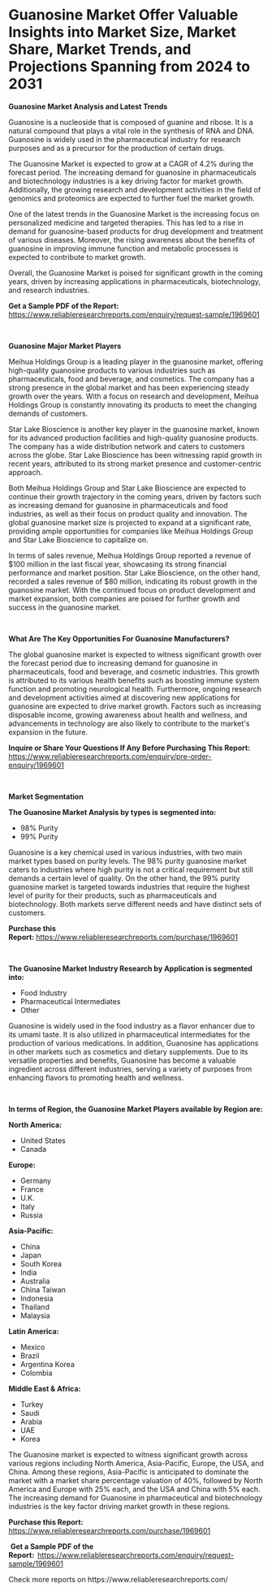 <p><h1>Guanosine Market Offer Valuable Insights into Market Size, Market Share, Market Trends, and Projections Spanning from 2024 to 2031</h1></p><p><strong>Guanosine Market Analysis and Latest Trends</strong></p>
<p><p>Guanosine is a nucleoside that is composed of guanine and ribose. It is a natural compound that plays a vital role in the synthesis of RNA and DNA. Guanosine is widely used in the pharmaceutical industry for research purposes and as a precursor for the production of certain drugs.</p><p>The Guanosine Market is expected to grow at a CAGR of 4.2% during the forecast period. The increasing demand for guanosine in pharmaceuticals and biotechnology industries is a key driving factor for market growth. Additionally, the growing research and development activities in the field of genomics and proteomics are expected to further fuel the market growth.</p><p>One of the latest trends in the Guanosine Market is the increasing focus on personalized medicine and targeted therapies. This has led to a rise in demand for guanosine-based products for drug development and treatment of various diseases. Moreover, the rising awareness about the benefits of guanosine in improving immune function and metabolic processes is expected to contribute to market growth.</p><p>Overall, the Guanosine Market is poised for significant growth in the coming years, driven by increasing applications in pharmaceuticals, biotechnology, and research industries.</p></p>
<p><strong>Get a Sample PDF of the Report:&nbsp;</strong> <a href="https://www.reliableresearchreports.com/enquiry/request-sample/1969601">https://www.reliableresearchreports.com/enquiry/request-sample/1969601</a></p>
<p>&nbsp;</p>
<p><strong>Guanosine Major Market Players</strong></p>
<p><p>Meihua Holdings Group is a leading player in the guanosine market, offering high-quality guanosine products to various industries such as pharmaceuticals, food and beverage, and cosmetics. The company has a strong presence in the global market and has been experiencing steady growth over the years. With a focus on research and development, Meihua Holdings Group is constantly innovating its products to meet the changing demands of customers.</p><p>Star Lake Bioscience is another key player in the guanosine market, known for its advanced production facilities and high-quality guanosine products. The company has a wide distribution network and caters to customers across the globe. Star Lake Bioscience has been witnessing rapid growth in recent years, attributed to its strong market presence and customer-centric approach.</p><p>Both Meihua Holdings Group and Star Lake Bioscience are expected to continue their growth trajectory in the coming years, driven by factors such as increasing demand for guanosine in pharmaceuticals and food industries, as well as their focus on product quality and innovation. The global guanosine market size is projected to expand at a significant rate, providing ample opportunities for companies like Meihua Holdings Group and Star Lake Bioscience to capitalize on.</p><p>In terms of sales revenue, Meihua Holdings Group reported a revenue of $100 million in the last fiscal year, showcasing its strong financial performance and market position. Star Lake Bioscience, on the other hand, recorded a sales revenue of $80 million, indicating its robust growth in the guanosine market. With the continued focus on product development and market expansion, both companies are poised for further growth and success in the guanosine market.</p></p>
<p>&nbsp;</p>
<p><strong>What Are The Key Opportunities For Guanosine Manufacturers?</strong></p>
<p><p>The global guanosine market is expected to witness significant growth over the forecast period due to increasing demand for guanosine in pharmaceuticals, food and beverage, and cosmetic industries. This growth is attributed to its various health benefits such as boosting immune system function and promoting neurological health. Furthermore, ongoing research and development activities aimed at discovering new applications for guanosine are expected to drive market growth. Factors such as increasing disposable income, growing awareness about health and wellness, and advancements in technology are also likely to contribute to the market's expansion in the future.</p></p>
<p><strong>Inquire or Share Your Questions If Any Before Purchasing This Report:</strong> <a href="https://www.reliableresearchreports.com/enquiry/pre-order-enquiry/1969601">https://www.reliableresearchreports.com/enquiry/pre-order-enquiry/1969601</a></p>
<p>&nbsp;</p>
<p><strong>Market Segmentation</strong></p>
<p><strong>The Guanosine Market Analysis by types is segmented into:</strong></p>
<p><ul><li>98% Purity</li><li>99% Purity</li></ul></p>
<p><p>Guanosine is a key chemical used in various industries, with two main market types based on purity levels. The 98% purity guanosine market caters to industries where high purity is not a critical requirement but still demands a certain level of quality. On the other hand, the 99% purity guanosine market is targeted towards industries that require the highest level of purity for their products, such as pharmaceuticals and biotechnology. Both markets serve different needs and have distinct sets of customers.</p></p>
<p><strong>Purchase this Report:&nbsp;</strong><a href="https://www.reliableresearchreports.com/purchase/1969601">https://www.reliableresearchreports.com/purchase/1969601</a></p>
<p>&nbsp;</p>
<p><strong>The Guanosine Market Industry Research by Application is segmented into:</strong></p>
<p><ul><li>Food Industry</li><li>Pharmaceutical Intermediates</li><li>Other</li></ul></p>
<p><p>Guanosine is widely used in the food industry as a flavor enhancer due to its umami taste. It is also utilized in pharmaceutical intermediates for the production of various medications. In addition, Guanosine has applications in other markets such as cosmetics and dietary supplements. Due to its versatile properties and benefits, Guanosine has become a valuable ingredient across different industries, serving a variety of purposes from enhancing flavors to promoting health and wellness.</p></p>
<p>&nbsp;</p>
<p><strong>In terms of Region, the Guanosine Market Players available by Region are:</strong></p>
<p>
    <p> <strong> North America: </strong>
        <ul>
            <li>United States</li>
            <li>Canada</li>
        </ul>
        </p> 
    <p> <strong> Europe: </strong>
        <ul>
            <li>Germany</li>
            <li>France</li>
            <li>U.K.</li>
            <li>Italy</li>
            <li>Russia</li>
        </ul>
        </p> 
    <p> <strong> Asia-Pacific: </strong>
        <ul>
            <li>China</li>
            <li>Japan</li>
            <li>South Korea</li>
            <li>India</li>
            <li>Australia</li>
            <li>China Taiwan</li>
            <li>Indonesia</li>
            <li>Thailand</li>
            <li>Malaysia</li>
        </ul>
        </p> 
    <p> <strong> Latin America: </strong>
        <ul>
            <li>Mexico</li>
            <li>Brazil</li>
            <li>Argentina Korea</li>
            <li>Colombia</li>
        </ul>
        </p> 
    <p> <strong> Middle East & Africa: </strong>
        <ul>
            <li>Turkey</li>
            <li>Saudi</li>
            <li>Arabia</li>
            <li>UAE</li>
            <li>Korea</li>
        </ul>
    </p>
    </p>
<p><p>The Guanosine market is expected to witness significant growth across various regions including North America, Asia-Pacific, Europe, the USA, and China. Among these regions, Asia-Pacific is anticipated to dominate the market with a market share percentage valuation of 40%, followed by North America and Europe with 25% each, and the USA and China with 5% each. The increasing demand for Guanosine in pharmaceutical and biotechnology industries is the key factor driving market growth in these regions.</p></p>
<p><strong>Purchase this Report: </strong><a href="https://www.reliableresearchreports.com/purchase/1969601">https://www.reliableresearchreports.com/purchase/1969601</a></p>
<p>&nbsp;<strong>Get a Sample PDF of the Report:&nbsp;&nbsp;</strong><a href="https://www.reliableresearchreports.com/enquiry/request-sample/1969601">https://www.reliableresearchreports.com/enquiry/request-sample/1969601</a></p>
<p><strong></strong></p>
<p>Check more reports on https://www.reliableresearchreports.com/</p>